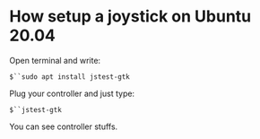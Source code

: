 # How setup a joystick on Ubuntu 20.04

Open terminal and write:

`$``sudo apt install jstest-gtk`

Plug your controller and just type:

`$``jstest-gtk`

You can see controller stuffs.
